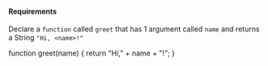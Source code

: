 #### Requirements
Declare a `function` called `greet` that has 1 argument called `name` and returns a String `"Hi, <name>!"`

function greet(name) {
    return "Hi," + name + "!";
}